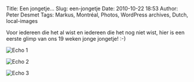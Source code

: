 Title: Een jongetje...
Slug: een-jongetje
Date: 2010-10-22 18:53
Author: Peter Desmet
Tags: Markus, Montréal, Photos, WordPress archives, Dutch, local-images

Voor iedereen die het al wist en iedereen die het nog niet wist, hier is een eerste glimp van ons 19 weken jonge jongetje! :-)

![Echo 1](http://www.anderhalv.be/wp-content/uploads/blog-echo-2.jpg)

![Echo 2](http://www.anderhalv.be/wp-content/uploads/blog-echo-2.jpg)

![Echo 3](http://www.anderhalv.be/wp-content/uploads/blog-echo-3.jpg)